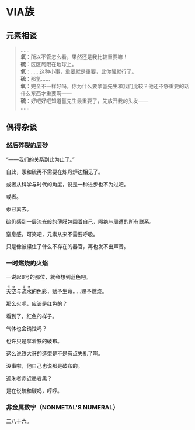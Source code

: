 # ⅥA族

## 元素相谈

>……  
**氧**：所以不管怎么看，果然还是我比较重要嘛！  
**硫**：区区局限在地球上。  
**氧**：……这种小事，重要就是重要，比你强就行了。  
**硫**：那氢……  
**氧**：完全不一样好吗，你为什么要拿氢先生和我们比较？他还不够重要的话什么东西才重要啊——  
**硫**：好吧好吧知道氢先生最重要了，先放开我的头发——  
……

## 偶得杂谈

### 然后碎裂的辰砂

<span class="c080">“——我们的关系到此为止了。”</span>

自此，汞和硫再不需要在炼丹炉边相见了。

或者从科学与时代的角度，说是一种进步也不为过吧。

或者。

汞已离去。

硫仍感到一层流光般的薄膜包围着自己，隔绝与周遭的所有联系。

窒息感。可笑吧，元素从来不需要呼吸。

只是像被攥住了什么不存在的器官，再也发不出声音。

### 一时燃烧的火焰

一说起8号的那位，就会想到蓝色吧。

<ruby>天空<rt>气体</rt></ruby>与<ruby>流水<rt>液体</rt></ruby>的色彩，赋予生命……赐予燃烧。

那么火呢，应该是红色的？

看到了，红色的样子。

气体也会锈蚀吗？

也许只是拿着铁的破布。

这么说铁大哥的造型是不是有点失礼了啊。

没事啦，他自己也说那是破布的。

近朱者赤近墨者黑？

是在说硫和碳吗，哼哼。

### 非金属数字（NONMETAL'S NUMERAL）

二八十六。
